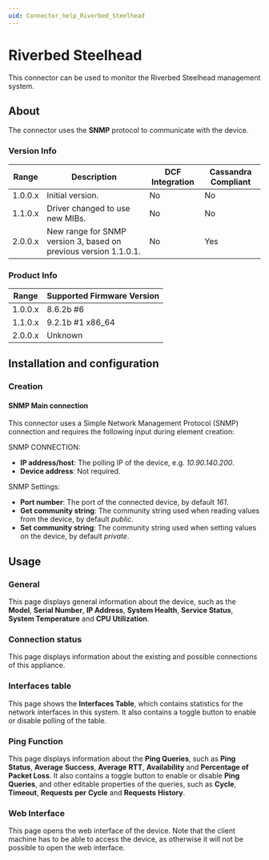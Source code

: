 ```yaml
---
uid: Connector_help_Riverbed_Steelhead
---
```


# Riverbed Steelhead

This connector can be used to monitor the Riverbed Steelhead management system.

## About

The connector uses the **SNMP** protocol to communicate with the device.

### Version Info

| **Range** | **Description**                                                  | **DCF Integration** | **Cassandra Compliant** |
|------------------|------------------------------------------------------------------|---------------------|-------------------------|
| 1.0.0.x          | Initial version.                                                 | No                  | No                      |
| 1.1.0.x          | Driver changed to use new MIBs.                                  | No                  | No                      |
| 2.0.0.x          | New range for SNMP version 3, based on previous version 1.1.0.1. | No                  | Yes                     |

### Product Info

| Range | Supported Firmware Version |
|------------------|-----------------------------|
| 1.0.0.x          | 8.6.2b \#6                  |
| 1.1.0.x          | 9.2.1b \#1 x86_64           |
| 2.0.0.x          | Unknown                     |

## Installation and configuration

### Creation

#### SNMP Main connection

This connector uses a Simple Network Management Protocol (SNMP) connection and requires the following input during element creation:

SNMP CONNECTION:

- **IP address/host**: The polling IP of the device, e.g. *10.90.140.200*.
- **Device address**: Not required.

SNMP Settings:

- **Port number**: The port of the connected device, by default *161*.
- **Get community string**: The community string used when reading values from the device, by default *public*.
- **Set community string**: The community string used when setting values on the device, by default *private*.

## Usage

### General

This page displays general information about the device, such as the **Model**, **Serial Number**, **IP Address**, **System Health**, **Service Status**, **System Temperature** and **CPU Utilization**.

### Connection status

This page displays information about the existing and possible connections of this appliance.

### Interfaces table

This page shows the **Interfaces Table**, which contains statistics for the network interfaces in this system. It also contains a toggle button to enable or disable polling of the table.

### Ping Function

This page displays information about the **Ping Queries**, such as **Ping Status**, **Average** **Success**, **Average** **RTT**, **Availability** and **Percentage of Packet Loss**. It also contains a toggle button to enable or disable **Ping Queries**, and other editable properties of the queries, such as **Cycle**, **Timeout**, **Requests** **per** **Cycle** and **Requests** **History**.

### Web Interface

This page opens the web interface of the device. Note that the client machine has to be able to access the device, as otherwise it will not be possible to open the web interface.
